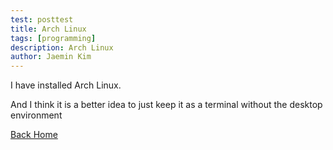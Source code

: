 ```yaml
---
test: posttest
title: Arch Linux
tags: [programming]
description: Arch Linux
author: Jaemin Kim
---
```


I have installed Arch Linux. 

And I think it is a better idea to just keep it as a terminal without the desktop environment



[Back Home](https://jaemnkm.github.io/jekyll-now/)
